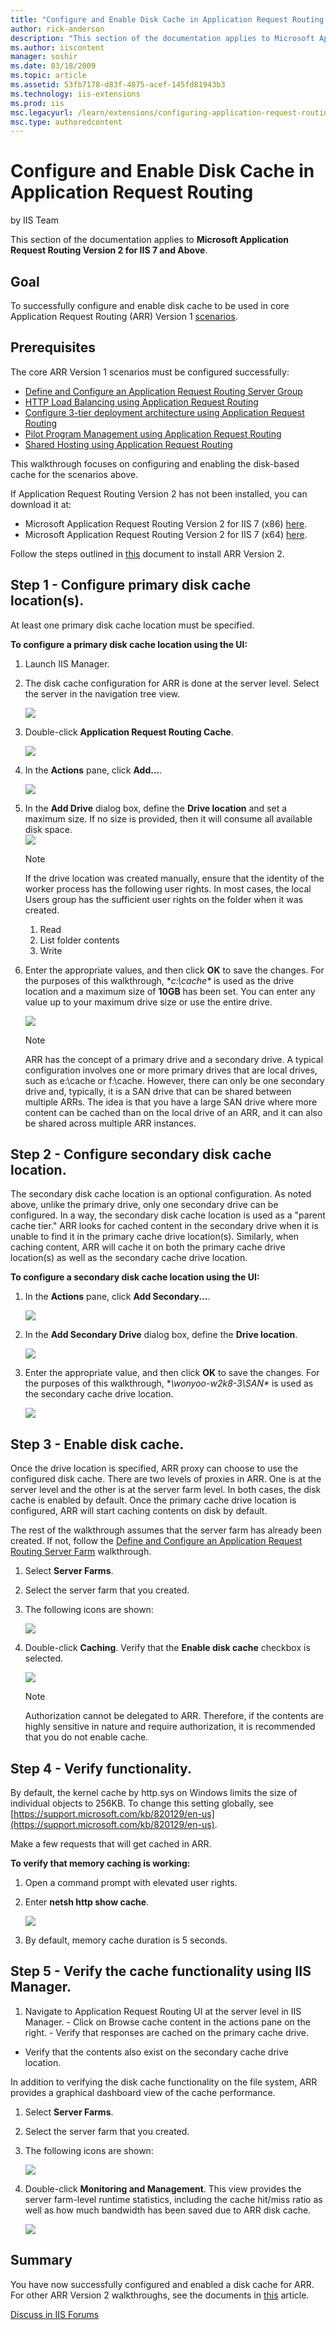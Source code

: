 ```yaml
---
title: "Configure and Enable Disk Cache in Application Request Routing | Microsoft Docs"
author: rick-anderson
description: "This section of the documentation applies to Microsoft Application Request Routing Version 2 for IIS 7 and Above . Goal To successfully configure and enable..."
ms.author: iiscontent
manager: soshir
ms.date: 03/18/2009
ms.topic: article
ms.assetid: 53fb7178-d83f-4875-acef-145fd81943b3
ms.technology: iis-extensions
ms.prod: iis
msc.legacyurl: /learn/extensions/configuring-application-request-routing-arr/configure-and-enable-disk-cache-in-application-request-routing
msc.type: authoredcontent
---
```

Configure and Enable Disk Cache in Application Request Routing
====================
by IIS Team

This section of the documentation applies to **Microsoft Application Request Routing Version 2 for IIS 7 and Above**.

## Goal

To successfully configure and enable disk cache to be used in core Application Request Routing (ARR) Version 1 [scenarios](../planning-for-arr/using-the-application-request-routing-module.md).

## Prerequisites

The core ARR Version 1 scenarios must be configured successfully:

- [Define and Configure an Application Request Routing Server Group](define-and-configure-an-application-request-routing-server-farm.md)
- [HTTP Load Balancing using Application Request Routing](http-load-balancing-using-application-request-routing.md)
- [Configure 3-tier deployment architecture using Application Request Routing](configure-3-tier-deployment-architecture-using-application-request-routing.md)
- [Pilot Program Management using Application Request Routing](pilot-program-management-using-application-request-routing.md)
- [Shared Hosting using Application Request Routing](shared-hosting-using-application-request-routing-arr.md)

This walkthrough focuses on configuring and enabling the disk-based cache for the scenarios above.

If Application Request Routing Version 2 has not been installed, you can download it at:

- Microsoft Application Request Routing Version 2 for IIS 7 (x86) [here](https://download.microsoft.com/download/4/D/F/4DFDA851-515F-474E-BA7A-5802B3C95101/ARRv2_setup_x86.EXE).
- Microsoft Application Request Routing Version 2 for IIS 7 (x64) [here](https://download.microsoft.com/download/3/4/1/3415F3F9-5698-44FE-A072-D4AF09728390/ARRv2_setup_x64.EXE).

Follow the steps outlined in [this](../installing-application-request-routing-arr/install-application-request-routing-version-2.md) document to install ARR Version 2.

## Step 1 - Configure primary disk cache location(s).

At least one primary disk cache location must be specified.

**To configure a primary disk cache location using the UI:** 

1. Launch IIS Manager.
2. The disk cache configuration for ARR is done at the server level. Select the server in the navigation tree view.

    ![](configure-and-enable-disk-cache-in-application-request-routing/_static/image1.jpg)
3. Double-click **Application Request Routing Cache**.

    [![](configure-and-enable-disk-cache-in-application-request-routing/_static/image3.jpg)](configure-and-enable-disk-cache-in-application-request-routing/_static/image2.jpg)
4. In the **Actions** pane, click **Add...**.

    [![](configure-and-enable-disk-cache-in-application-request-routing/_static/image5.jpg)](configure-and-enable-disk-cache-in-application-request-routing/_static/image4.jpg)
5. In the **Add Drive** dialog box, define the **Drive location** and set a maximum size. If no size is provided, then it will consume all available disk space.  
    [![](configure-and-enable-disk-cache-in-application-request-routing/_static/image7.jpg)](configure-and-enable-disk-cache-in-application-request-routing/_static/image6.jpg)

    > [!NOTE]
    > If the drive location was created manually, ensure that the identity of the worker process has the following user rights. In most cases, the local Users group has the sufficient user rights on the folder when it was created.

    1. Read
    2. List folder contents
    3. Write
6. Enter the appropriate values, and then click **OK** to save the changes. For the purposes of this walkthrough, **c:\cache\** is used as the drive location and a maximum size of **10GB** has been set. You can enter any value up to your maximum drive size or use the entire drive. 

    [![](configure-and-enable-disk-cache-in-application-request-routing/_static/image10.jpg)](configure-and-enable-disk-cache-in-application-request-routing/_static/image9.jpg)

    > [!NOTE]
    > ARR has the concept of a primary drive and a secondary drive. A typical configuration involves one or more primary drives that are local drives, such as e:\cache or f:\cache. However, there can only be one secondary drive and, typically, it is a SAN drive that can be shared between multiple ARRs. The idea is that you have a large SAN drive where more content can be cached than on the local drive of an ARR, and it can also be shared across multiple ARR instances.

## Step 2 - Configure secondary disk cache location.

The secondary disk cache location is an optional configuration. As noted above, unlike the primary drive, only one secondary drive can be configured. In a way, the secondary disk cache location is used as a "parent cache tier." ARR looks for cached content in the secondary drive when it is unable to find it in the primary cache drive location(s). Similarly, when caching content, ARR will cache it on both the primary cache drive location(s) as well as the secondary cache drive location.

**To configure a secondary disk cache location using the UI:** 

1. In the **Actions** pane, click **Add Secondary...**.

    [![](configure-and-enable-disk-cache-in-application-request-routing/_static/image12.jpg)](configure-and-enable-disk-cache-in-application-request-routing/_static/image11.jpg)
2. In the **Add Secondary Drive** dialog box, define the **Drive location**.

    [![](configure-and-enable-disk-cache-in-application-request-routing/_static/image14.jpg)](configure-and-enable-disk-cache-in-application-request-routing/_static/image13.jpg)
3. Enter the appropriate value, and then click **OK** to save the changes. For the purposes of this walkthrough, **\\wonyoo-w2k8-3\SAN\** is used as the secondary cache drive location.

    [![](configure-and-enable-disk-cache-in-application-request-routing/_static/image16.jpg)](configure-and-enable-disk-cache-in-application-request-routing/_static/image15.jpg)

## Step 3 - Enable disk cache.

Once the drive location is specified, ARR proxy can choose to use the configured disk cache. There are two levels of proxies in ARR. One is at the server level and the other is at the server farm level. In both cases, the disk cache is enabled by default. Once the primary cache drive location is configured, ARR will start caching contents on disk by default.

The rest of the walkthrough assumes that the server farm has already been created. If not, follow the [Define and Configure an Application Request Routing Server Farm](define-and-configure-an-application-request-routing-server-farm.md) walkthrough.

1. Select **Server Farms**.
2. Select the server farm that you created.
3. The following icons are shown:

    [![](configure-and-enable-disk-cache-in-application-request-routing/_static/image18.jpg)](configure-and-enable-disk-cache-in-application-request-routing/_static/image17.jpg)
4. Double-click **Caching**. Verify that the **Enable disk cache** checkbox is selected.

    **[![](configure-and-enable-disk-cache-in-application-request-routing/_static/image20.jpg)](configure-and-enable-disk-cache-in-application-request-routing/_static/image19.jpg)**

    > [!NOTE]
    > Authorization cannot be delegated to ARR. Therefore, if the contents are highly sensitive in nature and require authorization, it is recommended that you do not enable cache.

## Step 4 - Verify functionality.

By default, the kernel cache by http.sys on Windows limits the size of individual objects to 256KB. To change this setting globally, see [https://support.microsoft.com/kb/820129/en-us](https://support.microsoft.com/kb/820129/en-us).

Make a few requests that will get cached in ARR.

**To verify that memory caching is working:** 

1. Open a command prompt with elevated user rights.
2. Enter **netsh http show cache**.

    [![](configure-and-enable-disk-cache-in-application-request-routing/_static/image22.jpg)](configure-and-enable-disk-cache-in-application-request-routing/_static/image21.jpg)
3. By default, memory cache duration is 5 seconds.

## Step 5 - Verify the cache functionality using IIS Manager.

1. Navigate to Application Request Routing UI at the server level in IIS Manager. - Click on Browse cache content in the actions pane on the right. - Verify that responses are cached on the primary cache drive.
- Verify that the contents also exist on the secondary cache drive location.

In addition to verifying the disk cache functionality on the file system, ARR provides a graphical dashboard view of the cache performance.

1. Select **Server Farms**.
2. Select the server farm that you created.
3. The following icons are shown:

    [![](configure-and-enable-disk-cache-in-application-request-routing/_static/image24.jpg)](configure-and-enable-disk-cache-in-application-request-routing/_static/image23.jpg)
4. Double-click **Monitoring and Management**. This view provides the server farm-level runtime statistics, including the cache hit/miss ratio as well as how much bandwidth has been saved due to ARR disk cache.

    ![](configure-and-enable-disk-cache-in-application-request-routing/_static/image25.jpg)

## Summary

You have now successfully configured and enabled a disk cache for ARR. For other ARR Version 2 walkthroughs, see the documents in [this](../planning-for-arr/application-request-routing-version-2-overview.md) article.
  
  
[Discuss in IIS Forums](https://forums.iis.net/1154.aspx)